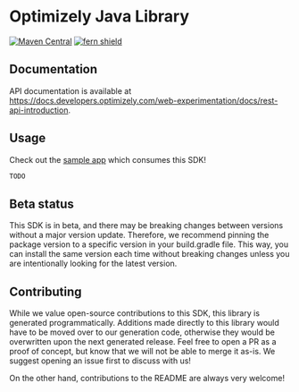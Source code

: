 # Optimizely Java Library

[![Maven Central](https://img.shields.io/maven-central/v/io.github.fern-api/optimizely)](https://central.sonatype.dev/artifact/io.github.fern-api/optimizely/) 
[![fern shield](https://img.shields.io/badge/%F0%9F%8C%BF-SDK%20generated%20by%20Fern-brightgreen)](https://github.com/fern-api/fern)

## Documentation

API documentation is available at <https://docs.developers.optimizely.com/web-experimentation/docs/rest-api-introduction>.

## Usage

Check out the [sample app](.sample-app/app.java) which consumes this SDK!

```java
TODO
```

## Beta status

This SDK is in beta, and there may be breaking changes between versions without a major version update. Therefore, we recommend pinning the package version to a specific version in your build.gradle file. This way, you can install the same version each time without breaking changes unless you are intentionally looking for the latest version.

## Contributing

While we value open-source contributions to this SDK, this library is generated programmatically. Additions made directly to this library would have to be moved over to our generation code, otherwise they would be overwritten upon the next generated release. Feel free to open a PR as a proof of concept, but know that we will not be able to merge it as-is. We suggest opening an issue first to discuss with us!

On the other hand, contributions to the README are always very welcome!
